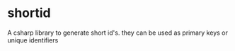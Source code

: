# shortid
A csharp library to generate short id's. they can be used as primary keys or unique identifiers

